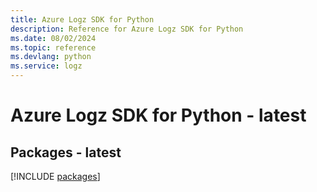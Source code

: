 ```yaml
---
title: Azure Logz SDK for Python
description: Reference for Azure Logz SDK for Python
ms.date: 08/02/2024
ms.topic: reference
ms.devlang: python
ms.service: logz
---
```

# Azure Logz SDK for Python - latest
## Packages - latest
[!INCLUDE [packages](logz-index.md)]